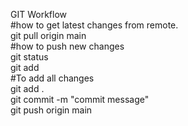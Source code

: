 GIT Workflow  
#how to get latest changes from remote.  
git pull origin main  
#how to push new changes  
git status  
git add <Filename>   
#To add all changes  
git add .  
git commit -m "commit message"  
git push origin main  
 